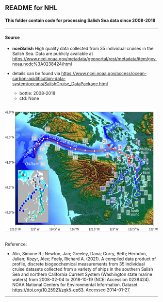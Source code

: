 ## README for NHL

#### This folder contain code for processing Salish Sea data since 2008-2018 

---

#### Source

- **nceiSalish** High quality data collected from 35 individual cruises in the Salish Sea. Data are publicly available at https://www.ncei.noaa.gov/metadata/geoportal/rest/metadata/item/gov.noaa.nodc%3A0238424/html
- details can be found via https://www.ncei.noaa.gov/access/ocean-carbon-acidification-data-system/oceans/SalishCruise_DataPackage.html 
  
  - bottle: 2008-2018
  - ctd: None

##
<p align="center">
  <img src="https://github.com/Zhu-Yifan/LO_user/blob/master/obs/nceiSalish/plot/Salish_Sea.jpg" alt="Figure 1. Salish Sea, showing sampling station" width="650" height="400">
</p>

##
Reference:

- Alin, Simone R.; Newton, Jan; Greeley, Dana; Curry, Beth; Herndon, Julian; Kozyr, Alex; Feely, Richard A. (2021). A compiled data product of profile, discrete biogeochemical measurements from 35 individual cruise datasets collected from a variety of ships in the southern Salish Sea and northern California Current System (Washington state marine waters) from 2008-02-04 to 2018-10-19 (NCEI Accession 0238424). NOAA National Centers for Environmental Information. Dataset. https://doi.org/10.25921/zgk5-ep63. Accessed 2014-01-27.

---

